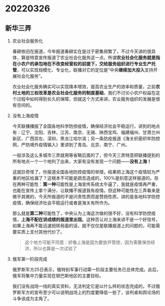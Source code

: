 # 20220326

## 新华三弄

1. 农业社会服务化

   春耕依旧在报道，今年报道春耕实在是过于密集频繁了，不过今天讲的很具体，算是特意宣传报道了农业社会化服务这一点。所谓**农业社会化服务就是指在小农户的承包地在不改变经营权的前提下，交给服务组织进行专业生产托管**，可以实现规模化、专业化，联播对它的定位是“中央**继续加大投入**支持开展社会化服务”。

   农业社会化服务确实可以实现降本增效，提高农业生产的效率和质量，之前**农村土地的三权改革是农业社会化服务的制度基础**，我们不讨论小农户权益在这个过程中如何得到长久的保障，但就这个方式来讲，农业服务组织的发展是很有空间的。

2. 没有上海疫情

   今天联播播报了全国各地科学防控疫情，确保经济社会平稳运行，讲到的地点有：辽宁、沈阳、吉林、江苏、南京、无锡、陕西宝鸡、福建福州、甘肃兰州新区、广西崇左、深圳、黑龙江哈尔滨；另一条防疫报道《海关织密织牢防控网，严防境外疫情输入》里讲到了青岛、北京、南宁、广州。

   一般涉及这么多城市三弄就用等省略后面的了，但今天三弄特意把联播提到的所有地点一个一个地列了出来，大家有没有发现一个问题——**没有上海！**

   这就巨奇怪了，你报道全国各地防控疫情的举措，结果把上海这个疫情较为严重的地区给漏了？这根本不可能是疏忽造成的，100%是刻意这样报道的。存在两种可能性：**第一种**可能性是上海宣传系统太牛逼了，我就是疫情再严重，也能在宣传上拿个满分，让联播不报道我有疫情。但这种可能性在三弄看来是微乎其微的，今天所报道的不是问责性质而是赞扬性质，讲的是各地科学防控疫情，确保经济社会平稳运行或者是海关有所作为。

   那么就是**第二种**可能性了，中央认为上海这次做的很不好，没有科学防控疫情，**上海不配在讲成绩的报道里出现**。这种否认对上海来讲不是一个好信号，如果上海再不能迅速扭转局面的话，就不仅仅是联播报道上的问题的，可能需要实质上支付其他代价了。

   > 这个地方可能不同意：好像上海是因为要放开管控，因为需要保住经济，所以也算是一次试验了

3. 俄军第一阶段完成

   俄罗斯军方25日表示，俄特别军事行动第一阶段主要任务已总体完成。此后，俄军将集中力量实现在顿巴斯地区的主要目标。

   我们没有战场一线的真实资料，无法判定它是以什么样的状态完成的，不过俄罗斯军方的宣布至少可以说明战场上的烈度要降低一些了，谈判桌和舆论场的斗争该成为主角了。